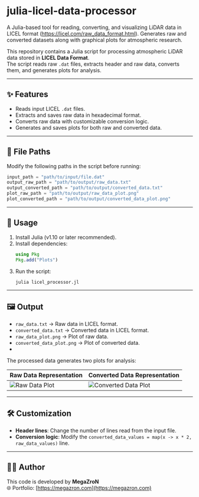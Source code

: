 # julia-licel-data-processor
A Julia-based tool for reading, converting, and visualizing LiDAR data in LICEL format (https://licel.com/raw_data_format.html). Generates raw and converted datasets along with graphical plots for atmospheric research.

This repository contains a Julia script for processing atmospheric LiDAR data stored in **LICEL Data Format**.  
The script reads raw `.dat` files, extracts header and raw data, converts them, and generates plots for analysis.

---

## ✨ Features
- Reads input LICEL `.dat` files.
- Extracts and saves raw data in hexadecimal format.
- Converts raw data with customizable conversion logic.
- Generates and saves plots for both raw and converted data.

---

## 📂 File Paths
Modify the following paths in the script before running:

```julia
input_path = "path/to/input/file.dat"
output_raw_path = "path/to/output/raw_data.txt"
output_converted_path = "path/to/output/converted_data.txt"
plot_raw_path = "path/to/output/raw_data_plot.png"
plot_converted_path = "path/to/output/converted_data_plot.png"
```

---

## 🚀 Usage

1. Install Julia (v1.10 or later recommended).
2. Install dependencies:
   ```julia
   using Pkg
   Pkg.add("Plots")
   ```
3. Run the script:
   ```bash
   julia licel_processor.jl
   ```

---

## 🖼️ Output
- `raw_data.txt` → Raw data in LICEL format.
- `converted_data.txt` → Converted data in LICEL format.
- `raw_data_plot.png` → Plot of raw data.
- `converted_data_plot.png` → Plot of converted data.
- 
The processed data generates two plots for analysis:

| Raw Data Representation | Converted Data Representation |
|--------------------------|-------------------------------|
| ![Raw Data Plot](path/to/output/raw_data_plot.png) | ![Converted Data Plot](path/to/output/converted_data_plot.png) |

---

## 🛠️ Customization
- **Header lines**: Change the number of lines read from the input file.
- **Conversion logic**: Modify the `converted_data_values = map(x -> x * 2, raw_data_values)` line.

---

## 👨‍💻 Author
This code is developed by **MegaZroN**  
🌐 Portfolio: [https://megazron.com](https://megazron.com)

